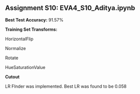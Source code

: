 ## Assignment S10: EVA4_S10_Aditya.ipynb

**Best Test Accuracy:** 91.57%

**Training Set Transforms:**

HorizontalFlip

Normalize

Rotate

HueSaturationValue

**Cutout**

LR FInder was implemented. Best LR was found to be 0.058
